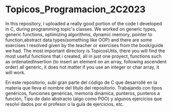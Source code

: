 # Topicos_Programacion_2C2023

In this repository, I uploaded a really good portion of the code I developed in C, during programming topic's classes.
We worked on generic types, generic functions, optimizing algorithms, dynamic memory, pointer to function,abstract data types(something like OOP) and there are some exercises I resolved given by the teacher or exercises from the book/guide we had.
The most important directory is TopicosUtils, there you will find the most useful functions that i created, all in just one proyect, functions such as ordenatedInsertion (to insert an element on an array, following ascendent order) all generic, it does not matter if you use an integer or char array, it will work.


En este repositorio, subí gran parte del código de C que desarrollé en la materia que lleva el nombre del título del repositorio.
Trabajando con tipos genéricos, funciones genéricas, memoria dinámica, punteros, punteros a función, Tipo de dato abstracto (algo como POO) y algunos ejercicios que resolví dados por el profesor o la guía de ejercicios, etc.

